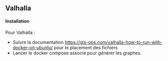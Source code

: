 ## Valhalla

#### Installation

Pour Valhalla :
- Suivre la documentation https://gis-ops.com/valhalla-how-to-run-with-docker-on-ubuntu/ pour le placement des fichiers
- Lancer le docker compose associé pour générer les graphes.